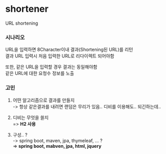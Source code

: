 # shortener
URL shortening

### **시나리오**

URL을 입력하면 8Character이내 결과(Shortening된 URL)를 리턴  
결과 URL 입력시 처음 입력한 URL로 리다이렉트 되어야함  

또한, 같은 URL을 입력할 경우 결과는 동일해야함  
같은 URL에 대한 요청수 정보를 노출


### **고민**

1. 어떤 알고리즘으로 결과를 만들지  
-> 항상 같은결과를 내려면 랜덤은 무리가 있음.. 디비를 이용해도.. 되긴하는데.. 

2. 디비는 무엇을 쓸지  
 => **H2 사용**  

3. 구성.. ?  
-> spring boot, maven, jpa, thymeleaf, ... ?  
=> **spring boot, mabven, jpa, html, jquery**  
